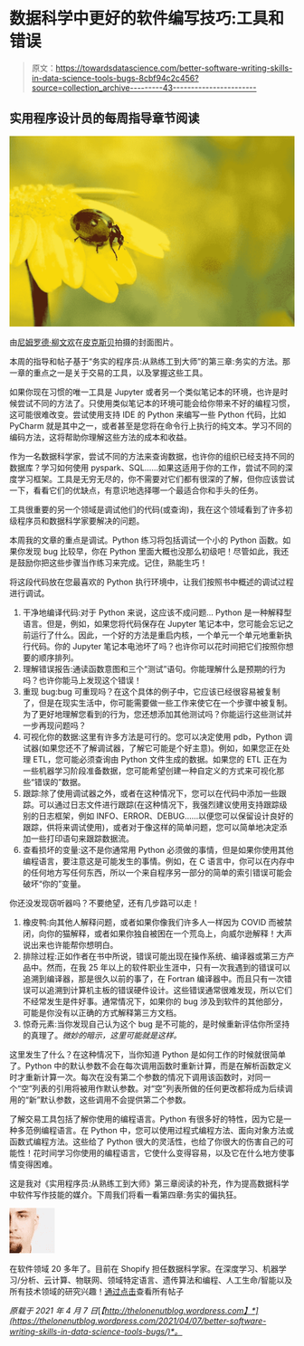 # 数据科学中更好的软件编写技巧:工具和错误

> 原文：<https://towardsdatascience.com/better-software-writing-skills-in-data-science-tools-bugs-8cbf94c2c456?source=collection_archive---------43----------------------->

## 实用程序设计员的每周指导章节阅读

![](img/bb063fab567f2ed1e8862e8c68762bdd.png)

由[尼姆罗德·柳文欢](https://pixabay.com/users/nimrodins-12874542/)在[皮克斯贝](http://pixabay.com)拍摄的封面图片。

本周的指导和帖子基于“务实的程序员:从熟练工到大师”的第三章:务实的方法。那一章的重点之一是关于交易的工具，以及掌握这些工具。

如果你现在习惯的唯一工具是 Jupyter 或者另一个类似笔记本的环境，也许是时候尝试不同的方法了。只使用类似笔记本的环境可能会给你带来不好的编程习惯，这可能很难改变。尝试使用支持 IDE 的 Python 来编写一些 Python 代码，比如 PyCharm 就是其中之一，或者甚至是您将在命令行上执行的纯文本。学习不同的编码方法，这将帮助你理解这些方法的成本和收益。

作为一名数据科学家，尝试不同的方法来查询数据，也许你的组织已经支持不同的数据库？学习如何使用 pyspark、SQL……如果这适用于你的工作，尝试不同的深度学习框架。工具是无穷无尽的，你不需要对它们都有很深的了解，但你应该尝试一下，看看它们的优缺点，有意识地选择哪一个最适合你和手头的任务。

工具很重要的另一个领域是调试他们的代码(或查询)，我在这个领域看到了许多初级程序员和数据科学家要解决的问题。

本周我的文章的重点是调试。Python 练习将包括调试一个小的 Python 函数。如果你发现 bug 比较早，你在 Python 里面大概也没那么初级吧！尽管如此，我还是鼓励你把这些步骤当作练习来完成。记住，熟能生巧！

将这段代码放在您最喜欢的 Python 执行环境中，让我们按照书中概述的调试过程进行调试。

1.  干净地编译代码:对于 Python 来说，这应该不成问题… Python 是一种解释型语言。但是，例如，如果您将代码保存在 Jupyter 笔记本中，您可能会忘记之前运行了什么。因此，一个好的方法是重启内核，一个单元一个单元地重新执行代码。你的 Jupyter 笔记本电池坏了吗？也许你可以花时间把它们按照你想要的顺序排列。
2.  理解错误报告:通读函数意图和三个“测试”语句。你能理解什么是预期的行为吗？也许你能马上发现这个错误！
3.  重现 bug:bug 可重现吗？在这个具体的例子中，它应该已经很容易被复制了，但是在现实生活中，你可能需要做一些工作来使它在一个步骤中被复制。为了更好地理解您看到的行为，您还想添加其他测试吗？你能运行这些测试并一步再现问题吗？
4.  可视化你的数据:这里有许多方法是可行的。您可以决定使用 pdb，Python 调试器(如果您还不了解调试器，了解它可能是个好主意)。例如，如果您正在处理 ETL，您可能必须查询由 Python 文件生成的数据。如果您的 ETL 正在为一些机器学习阶段准备数据，您可能希望创建一种自定义的方式来可视化那些“错误的”数据。
5.  跟踪:除了使用调试器之外，或者在这种情况下，您可以在代码中添加一些跟踪。可以通过日志文件进行跟踪(在这种情况下，我强烈建议使用支持跟踪级别的日志框架，例如 INFO、ERROR、DEBUG……以便您可以保留设计良好的跟踪，供将来调试使用)，或者对于像这样的简单问题，您可以简单地决定添加一些打印语句来跟踪数据流。
6.  查看损坏的变量:这不是你通常用 Python 必须做的事情，但是如果你使用其他编程语言，要注意这是可能发生的事情。例如，在 C 语言中，你可以在内存中的任何地方写任何东西，所以一个来自程序另一部分的简单的索引错误可能会破坏“你的”变量。

你还没发现窃听器吗？不要绝望，还有几步路可以走！

1.  橡皮鸭:向其他人解释问题，或者如果你像我们许多人一样因为 COVID 而被禁闭，向你的猫解释，或者如果你独自被困在一个荒岛上，向威尔逊解释！大声说出来也许能帮你想明白。
2.  排除过程:正如作者在书中所说，错误可能出现在操作系统、编译器或第三方产品中。然而，在我 25 年以上的软件职业生涯中，只有一次我遇到的错误可以追溯到编译器，那是很久以前的事了，在 Fortran 编译器中。而且只有一次错误可以追溯到计算机主板的错误硬件设计。这些错误通常很难发现，所以它们不经常发生是件好事。通常情况下，如果你的 bug 涉及到软件的其他部分，可能是你没有以正确的方式解释第三方文档。
3.  惊奇元素:当你发现自己认为这个 bug 是不可能的，是时候重新评估你所坚持的真理了。*微妙的暗示，这里可能就是这样。*

这里发生了什么？在这种情况下，当你知道 Python 是如何工作的时候就很简单了。Python 中的默认参数不会在每次调用函数时重新计算，而是在解析函数定义时才重新计算一次。每次在没有第二个参数的情况下调用该函数时，对同一个“空”列表的引用将被用作默认参数。对“空”列表所做的任何更改都将成为后续调用的“新”默认参数，这些调用不会提供第二个参数。

了解交易工具包括了解你使用的编程语言。Python 有很多好的特性，因为它是一种多范例编程语言。在 Python 中，您可以使用过程式编程方法、面向对象方法或函数式编程方法。这些给了 Python 很大的灵活性，也给了你很大的伤害自己的可能性！花时间学习你使用的编程语言，它使什么变得容易，以及它在什么地方使事情变得困难。

这是我对《实用程序员:从熟练工到大师》第三章阅读的补充，作为提高数据科学中软件写作技能的媒介。下周我们将看一看第四章:务实的偏执狂。

![](img/fdb5deb3f9f52d42535a8870633d5fb3.png)

在软件领域 20 多年了。目前在 Shopify 担任数据科学家。在深度学习、机器学习/分析、云计算、物联网、领域特定语言、遗传算法和编程、人工生命/智能以及所有技术领域的研究兴趣！[通过点击](https://thelonenutblog.wordpress.com/author/potvinpascal/)查看所有帖子

*原载于 2021 年 4 月 7 日*[*【http://thelonenutblog.wordpress.com】*](https://thelonenutblog.wordpress.com/2021/04/07/better-software-writing-skills-in-data-science-tools-bugs/)*。*